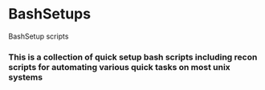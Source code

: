 # BashSetups
BashSetup scripts
### This is a collection of quick setup bash scripts including recon scripts for automating various quick tasks on most unix systems

